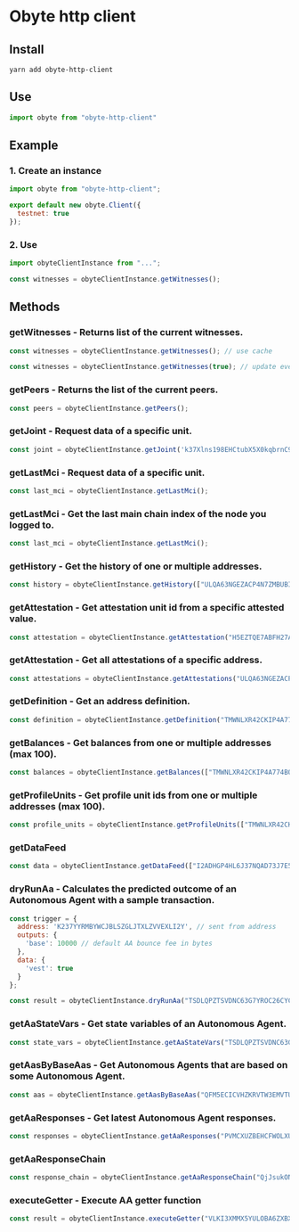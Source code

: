 # Obyte http client

## Install
``yarn add obyte-http-client``

## Use
```js
import obyte from "obyte-http-client"
```
 
## Example

### 1. Create an instance
```js 
import obyte from "obyte-http-client";

export default new obyte.Client({
  testnet: true
});
```


### 2. Use
```js 
import obyteClientInstance from "..."; 

const witnesses = obyteClientInstance.getWitnesses();

```

## Methods

### getWitnesses - Returns list of the current witnesses.

```js
const witnesses = obyteClientInstance.getWitnesses(); // use cache

const witnesses = obyteClientInstance.getWitnesses(true); // update every time
```

### getPeers - Returns the list of the current peers.

```js
const peers = obyteClientInstance.getPeers();
```

### getJoint - Request data of a specific unit.

```js
const joint = obyteClientInstance.getJoint('k37Xlns198EHCtubX5X0kqbrnC9XYVTa0aFpR78gidM=');
```

### getLastMci - Request data of a specific unit.

```js
const last_mci = obyteClientInstance.getLastMci();
```

### getLastMci - Get the last main chain index of the node you logged to.

```js
const last_mci = obyteClientInstance.getLastMci();
```

### getHistory - Get the history of one or multiple addresses.

```js
const history = obyteClientInstance.getHistory(["ULQA63NGEZACP4N7ZMBUBISH6ZTCUS2Q"]);
```

### getAttestation - Get attestation unit id from a specific attested value.

```js
const attestation = obyteClientInstance.getAttestation("H5EZTQE7ABFH27AUDTQFMZIALANK6RBG", "email", "obyte@obyte.org");
```

### getAttestation - Get all attestations of a specific address.

```js
const attestations = obyteClientInstance.getAttestations("ULQA63NGEZACP4N7ZMBUBISH6ZTCUS2Q");
```

### getDefinition - Get an address definition.

```js
const definition = obyteClientInstance.getDefinition("TMWNLXR42CKIP4A774BQGNVBZAPHY7GH");
```

### getBalances - Get balances from one or multiple addresses (max 100).

```js
const balances = obyteClientInstance.getBalances(["TMWNLXR42CKIP4A774BQGNVBZAPHY7GH"]);
```

### getProfileUnits - Get profile unit ids from one or multiple addresses (max 100).

```js
const profile_units = obyteClientInstance.getProfileUnits(["TMWNLXR42CKIP4A774BQGNVBZAPHY7GH"]);
```

### getDataFeed

```js
const data = obyteClientInstance.getDataFeed(["I2ADHGP4HL6J37NQAD73J7E5SKFIXJOT"], "timestamp", "none");
```

### dryRunAa - Calculates the predicted outcome of an Autonomous Agent with a sample transaction.

```js
const trigger = {
  address: 'K237YYRMBYWCJBLSZGLJTXLZVVEXLI2Y', // sent from address
  outputs: {
    'base': 10000 // default AA bounce fee in bytes
  },
  data: {
    'vest': true
  }
};

const result = obyteClientInstance.dryRunAa("TSDLQPZTSVDNC63G7YROC26CYCCZC4GO", trigger);
```

### getAaStateVars - Get state variables of an Autonomous Agent.

```js
const state_vars = obyteClientInstance.getAaStateVars("TSDLQPZTSVDNC63G7YROC26CYCCZC4GO", "proposal_1");
```

### getAasByBaseAas - Get Autonomous Agents that are based on some Autonomous Agent.

```js
const aas = obyteClientInstance.getAasByBaseAas("QFM5ECICVHZKRVTW3EMVTUSYJ6P2WLDY"); // or ["QFM5ECICVHZKRVTW3EMVTUSYJ6P2WLDY"]

```

### getAaResponses - Get latest Autonomous Agent responses.

```js
const responses = obyteClientInstance.getAaResponses("PVMCXUZBEHCFWOLXUDQVNCQZ476LNEW4"); // or ["PVMCXUZBEHCFWOLXUDQVNCQZ476LNEW4"]
```

### getAaResponseChain

```js
const response_chain = obyteClientInstance.getAaResponseChain("QjJsukONZ57VBVtLk/0ak1jMYNW0vw7q0So95KBJH2k=");
```

### executeGetter - Execute AA getter function

```js
const result = obyteClientInstance.executeGetter("VLKI3XMMX5YULOBA6ZXBXDPI6TXF6V3D", "get_exchange_result", [0, 100]);
```